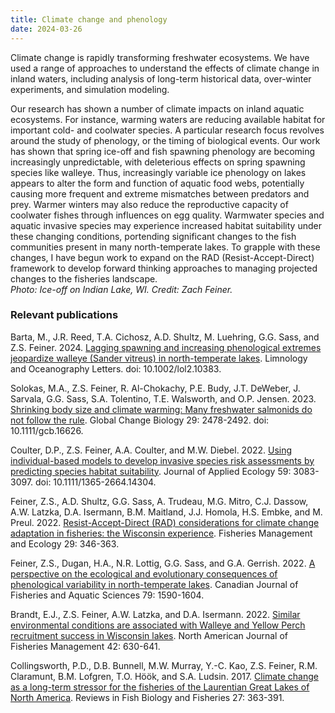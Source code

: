 ```yaml
---
title: Climate change and phenology
date: 2024-03-26
---
```


Climate change is rapidly transforming freshwater ecosystems. We have used a range of approaches to understand the effects of climate change in inland waters, including analysis of long-term historical data, over-winter experiments, and simulation modeling.

<!--more-->

Our research has shown a number of climate impacts on inland aquatic ecosystems. For instance, warming waters are reducing available habitat for important cold- and coolwater species. A particular research focus revolves around the study of phenology, or the timing of biological events. Our work has shown that spring ice-off and fish spawning phenology are becoming increasingly unpredictable, with deleterious effects on spring spawning species like walleye. Thus, increasingly variable ice phenology on lakes appears to alter the form and function of aquatic food webs, potentially causing more frequent and extreme mismatches between predators and prey.    Warmer winters may also reduce the reproductive capacity of coolwater fishes through influences on egg quality. Warmwater species and aquatic invasive species may experience increased habitat suitability under these changing conditions, portending significant changes to the fish communities present in many north-temperate lakes. To grapple with these changes, I have begun work to expand on the RAD (Resist-Accept-Direct) framework to develop forward thinking approaches to managing projected changes to the fisheries landscape.
<br>
*Photo: Ice-off on Indian Lake, WI. Credit: Zach Feiner.*

### Relevant publications
Barta, M., J.R. Reed, T.A. Cichosz, A.D. Shultz, M. Luehring, G.G. Sass, and Z.S. Feiner. 2024. [Lagging spawning and increasing phenological extremes jeopardize walleye (Sander vitreus) in north-temperate lakes](https://aslopubs.onlinelibrary.wiley.com/doi/abs/10.1002/lol2.10383). Limnology and Oceanography Letters. doi: 10.1002/lol2.10383.

Solokas, M.A., Z.S. Feiner, R. Al-Chokachy, P.E. Budy, J.T. DeWeber, J. Sarvala, G.G. Sass, S.A. Tolentino, T.E. Walsworth, and O.P. Jensen. 2023. [Shrinking body size and climate warming: Many freshwater salmonids do not follow the rule](https://onlinelibrary.wiley.com/doi/abs/10.1111/gcb.16626). Global Change Biology 29: 2478-2492. doi: 10.1111/gcb.16626.

Coulter, D.P., Z.S. Feiner, A.A. Coulter, and M.W. Diebel. 2022. [Using individual-based models to develop invasive species risk assessments by predicting species habitat suitability](https://besjournals.onlinelibrary.wiley.com/doi/abs/10.1111/1365-2664.14304?casa_token=ogWnt2MWii8AAAAA:L49LK1jCcAT6LkJXD1aP05_kYw0PY1dyVkix9FFrDpLu7yaTZaPS7oyn4OYErsqzTOLQjOupufL57TP0). Journal of Applied Ecology 59: 3083-3097. doi: 10.1111/1365-2664.14304.

Feiner, Z.S., A.D. Shultz, G.G. Sass, A. Trudeau, M.G. Mitro, C.J. Dassow, A.W. Latzka, D.A. Isermann, B.M. Maitland, J.J. Homola, H.S. Embke, and M. Preul. 2022. [Resist-Accept-Direct (RAD) considerations for climate change adaptation in fisheries: the Wisconsin experience](https://onlinelibrary.wiley.com/doi/abs/10.1111/fme.12549). Fisheries Management and Ecology 29: 346-363.

Feiner, Z.S., Dugan, H.A., N.R. Lottig, G.G. Sass, and G.A. Gerrish. 2022. [A perspective on the ecological and evolutionary consequences of phenological variability in north-temperate lakes](https://cdnsciencepub.com/doi/abs/10.1139/cjfas-2021-0221). Canadian Journal of Fisheries and Aquatic Sciences 79: 1590-1604.

Brandt, E.J., Z.S. Feiner, A.W. Latzka, and D.A. Isermann. 2022. [Similar environmental conditions are associated with Walleye and Yellow Perch recruitment success in Wisconsin lakes](https://afspubs.onlinelibrary.wiley.com/doi/abs/10.1002/nafm.10729?casa_token=rIRKiVaPIYcAAAAA:L9XScdt_GkaZu8Zx9t_8ZFMG8w-npHeEu2XoGUQwIvwD3GGQc_O5MFfUB2bYI3Ccm16DbzCutQ4NZe3F). North American Journal of Fisheries Management 42: 630-641.

Collingsworth, P.D., D.B. Bunnell, M.W. Murray, Y.-C. Kao, Z.S. Feiner, R.M. Claramunt, B.M. Lofgren, T.O. Höök, and S.A. Ludsin. 2017. [Climate change as a long-term stressor for the fisheries of the Laurentian Great Lakes of North America](https://link.springer.com/article/10.1007/s11160-017-9480-3). Reviews in Fish Biology and Fisheries 27: 363-391.